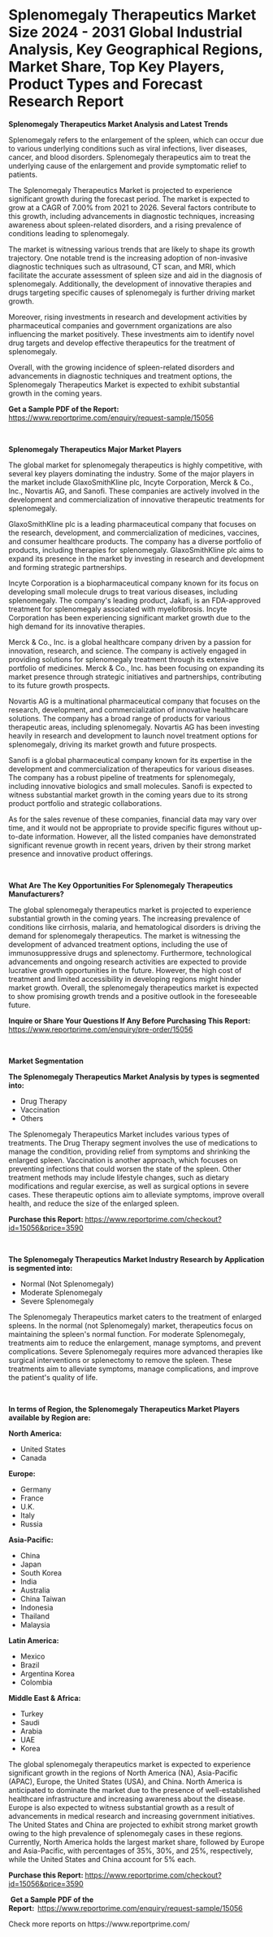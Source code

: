 <p><h1>Splenomegaly Therapeutics Market Size 2024 - 2031 Global Industrial Analysis, Key Geographical Regions, Market Share, Top Key Players, Product Types and Forecast Research Report</h1></p><p><strong>Splenomegaly Therapeutics Market Analysis and Latest Trends</strong></p>
<p><p>Splenomegaly refers to the enlargement of the spleen, which can occur due to various underlying conditions such as viral infections, liver diseases, cancer, and blood disorders. Splenomegaly therapeutics aim to treat the underlying cause of the enlargement and provide symptomatic relief to patients.</p><p>The Splenomegaly Therapeutics Market is projected to experience significant growth during the forecast period. The market is expected to grow at a CAGR of 7.00% from 2021 to 2026. Several factors contribute to this growth, including advancements in diagnostic techniques, increasing awareness about spleen-related disorders, and a rising prevalence of conditions leading to splenomegaly.</p><p>The market is witnessing various trends that are likely to shape its growth trajectory. One notable trend is the increasing adoption of non-invasive diagnostic techniques such as ultrasound, CT scan, and MRI, which facilitate the accurate assessment of spleen size and aid in the diagnosis of splenomegaly. Additionally, the development of innovative therapies and drugs targeting specific causes of splenomegaly is further driving market growth.</p><p>Moreover, rising investments in research and development activities by pharmaceutical companies and government organizations are also influencing the market positively. These investments aim to identify novel drug targets and develop effective therapeutics for the treatment of splenomegaly.</p><p>Overall, with the growing incidence of spleen-related disorders and advancements in diagnostic techniques and treatment options, the Splenomegaly Therapeutics Market is expected to exhibit substantial growth in the coming years.</p></p>
<p><strong>Get a Sample PDF of the Report:&nbsp;</strong> <a href="https://www.reportprime.com/enquiry/request-sample/15056">https://www.reportprime.com/enquiry/request-sample/15056</a></p>
<p>&nbsp;</p>
<p><strong>Splenomegaly Therapeutics Major Market Players</strong></p>
<p><p>The global market for splenomegaly therapeutics is highly competitive, with several key players dominating the industry. Some of the major players in the market include GlaxoSmithKline plc, Incyte Corporation, Merck & Co., Inc., Novartis AG, and Sanofi. These companies are actively involved in the development and commercialization of innovative therapeutic treatments for splenomegaly.</p><p>GlaxoSmithKline plc is a leading pharmaceutical company that focuses on the research, development, and commercialization of medicines, vaccines, and consumer healthcare products. The company has a diverse portfolio of products, including therapies for splenomegaly. GlaxoSmithKline plc aims to expand its presence in the market by investing in research and development and forming strategic partnerships.</p><p>Incyte Corporation is a biopharmaceutical company known for its focus on developing small molecule drugs to treat various diseases, including splenomegaly. The company's leading product, Jakafi, is an FDA-approved treatment for splenomegaly associated with myelofibrosis. Incyte Corporation has been experiencing significant market growth due to the high demand for its innovative therapies.</p><p>Merck & Co., Inc. is a global healthcare company driven by a passion for innovation, research, and science. The company is actively engaged in providing solutions for splenomegaly treatment through its extensive portfolio of medicines. Merck & Co., Inc. has been focusing on expanding its market presence through strategic initiatives and partnerships, contributing to its future growth prospects.</p><p>Novartis AG is a multinational pharmaceutical company that focuses on the research, development, and commercialization of innovative healthcare solutions. The company has a broad range of products for various therapeutic areas, including splenomegaly. Novartis AG has been investing heavily in research and development to launch novel treatment options for splenomegaly, driving its market growth and future prospects.</p><p>Sanofi is a global pharmaceutical company known for its expertise in the development and commercialization of therapeutics for various diseases. The company has a robust pipeline of treatments for splenomegaly, including innovative biologics and small molecules. Sanofi is expected to witness substantial market growth in the coming years due to its strong product portfolio and strategic collaborations.</p><p>As for the sales revenue of these companies, financial data may vary over time, and it would not be appropriate to provide specific figures without up-to-date information. However, all the listed companies have demonstrated significant revenue growth in recent years, driven by their strong market presence and innovative product offerings.</p></p>
<p>&nbsp;</p>
<p><strong>What Are The Key Opportunities For Splenomegaly Therapeutics Manufacturers?</strong></p>
<p><p>The global splenomegaly therapeutics market is projected to experience substantial growth in the coming years. The increasing prevalence of conditions like cirrhosis, malaria, and hematological disorders is driving the demand for splenomegaly therapeutics. The market is witnessing the development of advanced treatment options, including the use of immunosuppressive drugs and splenectomy. Furthermore, technological advancements and ongoing research activities are expected to provide lucrative growth opportunities in the future. However, the high cost of treatment and limited accessibility in developing regions might hinder market growth. Overall, the splenomegaly therapeutics market is expected to show promising growth trends and a positive outlook in the foreseeable future.</p></p>
<p><strong>Inquire or Share Your Questions If Any Before Purchasing This Report:</strong> <a href="https://www.reportprime.com/enquiry/pre-order/15056">https://www.reportprime.com/enquiry/pre-order/15056</a></p>
<p>&nbsp;</p>
<p><strong>Market Segmentation</strong></p>
<p><strong>The Splenomegaly Therapeutics Market Analysis by types is segmented into:</strong></p>
<p><ul><li>Drug Therapy</li><li>Vaccination</li><li>Others</li></ul></p>
<p><p>The Splenomegaly Therapeutics Market includes various types of treatments. The Drug Therapy segment involves the use of medications to manage the condition, providing relief from symptoms and shrinking the enlarged spleen. Vaccination is another approach, which focuses on preventing infections that could worsen the state of the spleen. Other treatment methods may include lifestyle changes, such as dietary modifications and regular exercise, as well as surgical options in severe cases. These therapeutic options aim to alleviate symptoms, improve overall health, and reduce the size of the enlarged spleen.</p></p>
<p><strong>Purchase this Report:&nbsp;</strong><a href="https://www.reportprime.com/checkout?id=15056&price=3590">https://www.reportprime.com/checkout?id=15056&price=3590</a></p>
<p>&nbsp;</p>
<p><strong>The Splenomegaly Therapeutics Market Industry Research by Application is segmented into:</strong></p>
<p><ul><li>Normal (Not Splenomegaly)</li><li>Moderate Splenomegaly</li><li>Severe Splenomegaly</li></ul></p>
<p><p>The Splenomegaly Therapeutics market caters to the treatment of enlarged spleens. In the normal (not Splenomegaly) market, therapeutics focus on maintaining the spleen's normal function. For moderate Splenomegaly, treatments aim to reduce the enlargement, manage symptoms, and prevent complications. Severe Splenomegaly requires more advanced therapies like surgical interventions or splenectomy to remove the spleen. These treatments aim to alleviate symptoms, manage complications, and improve the patient's quality of life.</p></p>
<p>&nbsp;</p>
<p><strong>In terms of Region, the Splenomegaly Therapeutics Market Players available by Region are:</strong></p>
<p>
    <p> <strong> North America: </strong>
        <ul>
            <li>United States</li>
            <li>Canada</li>
        </ul>
        </p> 
    <p> <strong> Europe: </strong>
        <ul>
            <li>Germany</li>
            <li>France</li>
            <li>U.K.</li>
            <li>Italy</li>
            <li>Russia</li>
        </ul>
        </p> 
    <p> <strong> Asia-Pacific: </strong>
        <ul>
            <li>China</li>
            <li>Japan</li>
            <li>South Korea</li>
            <li>India</li>
            <li>Australia</li>
            <li>China Taiwan</li>
            <li>Indonesia</li>
            <li>Thailand</li>
            <li>Malaysia</li>
        </ul>
        </p> 
    <p> <strong> Latin America: </strong>
        <ul>
            <li>Mexico</li>
            <li>Brazil</li>
            <li>Argentina Korea</li>
            <li>Colombia</li>
        </ul>
        </p> 
    <p> <strong> Middle East & Africa: </strong>
        <ul>
            <li>Turkey</li>
            <li>Saudi</li>
            <li>Arabia</li>
            <li>UAE</li>
            <li>Korea</li>
        </ul>
    </p>
    </p>
<p><p>The global splenomegaly therapeutics market is expected to experience significant growth in the regions of North America (NA), Asia-Pacific (APAC), Europe, the United States (USA), and China. North America is anticipated to dominate the market due to the presence of well-established healthcare infrastructure and increasing awareness about the disease. Europe is also expected to witness substantial growth as a result of advancements in medical research and increasing government initiatives. The United States and China are projected to exhibit strong market growth owing to the high prevalence of splenomegaly cases in these regions. Currently, North America holds the largest market share, followed by Europe and Asia-Pacific, with percentages of 35%, 30%, and 25%, respectively, while the United States and China account for 5% each.</p></p>
<p><strong>Purchase this Report: </strong><a href="https://www.reportprime.com/checkout?id=15056&price=3590">https://www.reportprime.com/checkout?id=15056&price=3590</a></p>
<p>&nbsp;<strong>Get a Sample PDF of the Report:&nbsp;&nbsp;</strong><a href="https://www.reportprime.com/enquiry/request-sample/15056">https://www.reportprime.com/enquiry/request-sample/15056</a></p>
<p><strong></strong></p>
<p>Check more reports on https://www.reportprime.com/</p>